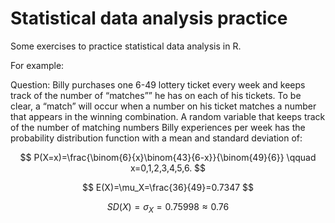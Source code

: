 # Statistical data analysis practice

Some exercises to practice statistical data analysis in R.

For example: 

Question: Billy purchases one 6-49 lottery ticket every week and keeps track of the number of “matches”” he has on
each of his tickets. To be clear, a “match” will occur when a number on his ticket matches a number that
appears in the winning combination. A random variable that keeps track of the number of matching
numbers Billy experiences per week has the probability distribution function with a mean and standard
deviation of:

$$
P(X=x)=\frac{\binom{6}{x}\binom{43}{6-x}}{\binom{49}{6}} \qquad x=0,1,2,3,4,5,6.
$$

$$
E(X)=\mu_X=\frac{36}{49}=0.7347
$$

$$
SD(X)=\sigma_X=0.75998\approx0.76
$$
